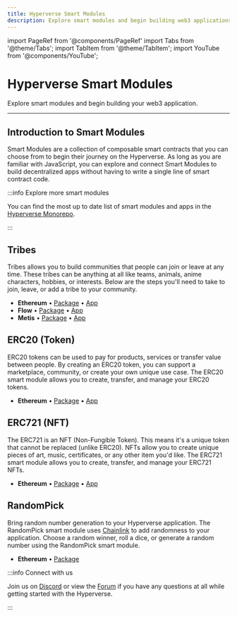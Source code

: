 ```yaml
---
title: Hyperverse Smart Modules
description: Explore smart modules and begin building web3 applications.
---
```


import PageRef from '@components/PageRef'
import Tabs from '@theme/Tabs';
import TabItem from '@theme/TabItem';
import YouTube from '@components/YouTube';

# Hyperverse Smart Modules

Explore smart modules and begin building your web3 application.

---

## Introduction to Smart Modules

Smart Modules are a collection of composable smart contracts that you can choose from to begin their journey on the Hyperverse. As long as you are familiar with JavaScript, you can explore and connect Smart Modules to build decentralized apps without having to write a single line of smart contract code.

:::info Explore more smart modules

You can find the most up to date list of smart modules and apps in the [Hyperverse Monorepo](https://github.com/decentology/hyperverse-mono).

:::

## Tribes

Tribes allows you to build communities that people can join or leave at any time. These tribes can be anything at all like teams, animals, anime characters, hobbies, or interests. Below are the steps you'll need to take to join, leave, or add a tribe to your community.

- **Ethereum** • [Package](https://github.com/decentology/hyperverse-mono/tree/main/packages/hyperverse-ethereum-tribes) • [App](https://github.com/decentology/hyperverse-mono/tree/main/apps/ethereum/tribes)
- **Flow** • [Package](https://github.com/decentology/hyperverse-mono/tree/main/packages/hyperverse-flow-tribes) • [App](https://github.com/decentology/hyperverse-mono/tree/main/apps/flow/tribes)
- **Metis** • [Package](https://github.com/decentology/hyperverse-mono/tree/main/packages/hyperverse-metis-tribes) • [App](https://github.com/decentology/hyperverse-mono/tree/main/apps/flow/tribes)

<Tabs>
  <TabItem value="flow" label="Flow" default>
    <YouTube videoId="QuskcrR03Iw"/>
  </TabItem>
  <TabItem value="ethereum" label="Ethereum">
    <YouTube videoId="UnCNpVR58Fs"/>
  </TabItem>
</Tabs>

## ERC20 (Token)

ERC20 tokens can be used to pay for products, services or transfer value between people. By creating an ERC20 token, you can support a marketplace, community, or create your own unique use case. The ERC20 smart module allows you to create, transfer, and manage your ERC20 tokens.

- **Ethereum** • [Package](https://github.com/decentology/hyperverse-mono/tree/main/packages/hyperverse-ethereum-token) • [App](https://github.com/decentology/hyperverse-mono/tree/main/apps/ethereum/token)

## ERC721 (NFT)

The ERC721 is an NFT (Non-Fungible Token). This means it's a unique token that cannot be replaced (unlike ERC20). NFTs allow you to create unique pieces of art, music, certificates, or any other item you'd like. The ERC721 smart module allows you to create, transfer, and manage your ERC721 NFTs.

- **Ethereum** • [Package](https://github.com/decentology/hyperverse-mono/tree/main/packages/hyperverse-ethereum-erc721) • [App](https://github.com/decentology/hyperverse-mono/tree/main/apps/ethereum/erc721)

<YouTube videoId="ttQN4yngPOs"/>

## RandomPick

Bring random number generation to your Hyperverse application. The RandomPick smart module uses [Chainlink](https://chain.link/) to add randomness to your application. Choose a random winner, roll a dice, or generate a random number using the RandomPick smart module.

- **Ethereum** • [Package](https://github.com/decentology/hyperverse-mono/tree/main/packages/hyperverse-ethereum-randompick)

:::info Connect with us

Join us on [Discord](https://discord.com/invite/uqecGxg) or view the [Forum](https://forum.decentology.com/) if you have any questions at all while getting started with the Hyperverse.

:::
